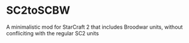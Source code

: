 # SC2toSCBW
A minimalistic mod for StarCraft 2 that includes Broodwar units, without confliciting with the regular SC2 units
